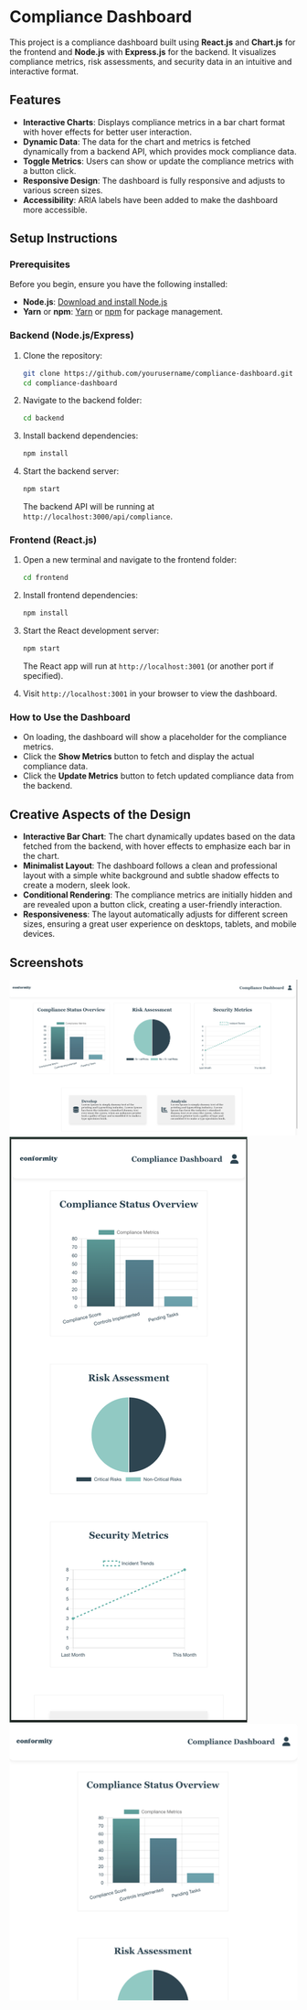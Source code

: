# Compliance Dashboard

This project is a compliance dashboard built using **React.js** and **Chart.js** for the frontend and **Node.js** with **Express.js** for the backend. It visualizes compliance metrics, risk assessments, and security data in an intuitive and interactive format. 

## Features

- **Interactive Charts**: Displays compliance metrics in a bar chart format with hover effects for better user interaction.
- **Dynamic Data**: The data for the chart and metrics is fetched dynamically from a backend API, which provides mock compliance data.
- **Toggle Metrics**: Users can show or update the compliance metrics with a button click.
- **Responsive Design**: The dashboard is fully responsive and adjusts to various screen sizes.
- **Accessibility**: ARIA labels have been added to make the dashboard more accessible.

## Setup Instructions

### Prerequisites

Before you begin, ensure you have the following installed:

- **Node.js**: [Download and install Node.js](https://nodejs.org/)
- **Yarn** or **npm**: [Yarn](https://classic.yarnpkg.com/lang/en/docs/install/) or [npm](https://www.npmjs.com/get-npm) for package management.

### Backend (Node.js/Express)

1. Clone the repository:
    ```bash
    git clone https://github.com/yourusername/compliance-dashboard.git
    cd compliance-dashboard
    ```

2. Navigate to the backend folder:
    ```bash
    cd backend
    ```

3. Install backend dependencies:
    ```bash
    npm install
    ```

4. Start the backend server:
    ```bash
    npm start
    ```

   The backend API will be running at `http://localhost:3000/api/compliance`.

### Frontend (React.js)

1. Open a new terminal and navigate to the frontend folder:
    ```bash
    cd frontend
    ```

2. Install frontend dependencies:
    ```bash
    npm install
    ```

3. Start the React development server:
    ```bash
    npm start
    ```

   The React app will run at `http://localhost:3001` (or another port if specified).

4. Visit `http://localhost:3001` in your browser to view the dashboard.

### How to Use the Dashboard

- On loading, the dashboard will show a placeholder for the compliance metrics.
- Click the **Show Metrics** button to fetch and display the actual compliance data.
- Click the **Update Metrics** button to fetch updated compliance data from the backend.

## Creative Aspects of the Design

- **Interactive Bar Chart**: The chart dynamically updates based on the data fetched from the backend, with hover effects to emphasize each bar in the chart.
- **Minimalist Layout**: The dashboard follows a clean and professional layout with a simple white background and subtle shadow effects to create a modern, sleek look.
- **Conditional Rendering**: The compliance metrics are initially hidden and are revealed upon a button click, creating a user-friendly interaction.
- **Responsiveness**: The layout automatically adjusts for different screen sizes, ensuring a great user experience on desktops, tablets, and mobile devices.


## Screenshots

![Compliance Dashboard](./dashboard/src/assets/screen1.png)
![Compliance Dashboard](./dashboard/src/assets/screen2.png)
![Compliance Dashboard](./dashboard/src/assets/screen3.png)

